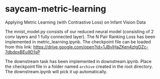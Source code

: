 # saycam-metric-learning
Applying Metric Learning (with Contrastive Loss) on Infant Vision Data

The mnist_model.py consists of our reduced neural model (consisting of 2 conv layers and 1 fully connected layer). The N Pair Ranking Loss has been implemented in metric_learning.ipynb. The checkpoint file can be loaded from this link:
https://drive.google.com/open?id=1JBvlHaZKen4ztgDZc-7dbdpxBEu9D1sP


The downstream task has been implemented in downstream.ipynb. Place the checkpoint file in a folder named `archive` created in the root directory. The downstream.ipynb will pick it up automatically.
